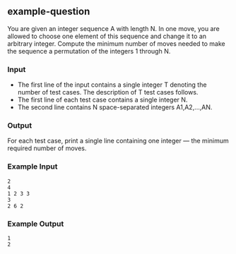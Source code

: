 ## example-question

You are given an integer sequence A with length N. In one move, you are allowed to choose one element of this sequence and change it to an arbitrary integer. Compute the minimum number of moves needed to make the sequence a permutation of the integers 1 through N.

### Input

- The first line of the input contains a single integer T denoting the number of test cases. The description of T test cases follows.
- The first line of each test case contains a single integer N.
- The second line contains N space-separated integers A1,A2,…,AN.

### Output

For each test case, print a single line containing one integer — the minimum required number of moves.

### Example Input

```
2
4
1 2 3 3
3
2 6 2
```

### Example Output

```
1
2
```

